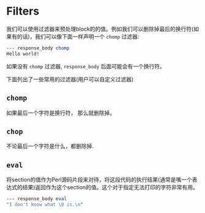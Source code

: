# Filters

我们可以使用过滤器来预处理block的的值。例如我们可以删除掉最后的换行符(如果有的话)，我们可以像下面一样声明一个 `chomp` 过滤器:

```perl
--- response_body chomp
Hello world!
```

如果没有 `chomp` 过滤器, `response_body` 后面可能会有一个换行符。

下面列出了一些常用的过滤器(用户可以自定义过滤器)

## `chomp`

如果最后一个字符是换行符， 那么就删除掉。

## `chop`

不论最后一个字符是什么，都删除掉.

## `eval`

将section的值作为Perl源码片段来对待，将这段代码的执行结果(通常是嘴一个表达式的结果)返回作为这个section的值。这个对于指定无法打印的字符非常有用。

```perl
--- response_body eval
"I don't know what \0 is.\n"
```

# 
